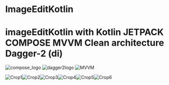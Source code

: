 # ImageEditKotlin
# imageEditKotlin with Kotlin JETPACK COMPOSE MVVM Clean architecture Dagger-2 (di)

![compose_logo](https://github.com/user-attachments/assets/a889d527-3064-447b-90be-8fb8ddaaef7e)
![dagger2logo](https://github.com/user-attachments/assets/fb0db218-3c1a-4986-b3b1-bc2e29d9ce5d)
![MVVM](https://github.com/user-attachments/assets/173f90ec-8d0e-4146-8db1-0bc88023fe3e)


![Crop1](https://github.com/user-attachments/assets/62aca83f-b3b5-4bcf-b8ed-d7532d20f4d7)![Crop2](https://github.com/user-attachments/assets/bd5f9e57-6bb9-4ce0-b643-4fe53e641d27)![Crop3](https://github.com/user-attachments/assets/6dcb67fd-8b09-401e-b08b-9039b9e0ecb7)![Crop4](https://github.com/user-attachments/assets/47aef18a-64e8-4ef7-8827-67e22856c000)![Crop5](https://github.com/user-attachments/assets/002b39f9-89c8-4c80-a5a7-06663cf562b2)![Crop6](https://github.com/user-attachments/assets/2ce10a93-5e89-45b2-bf60-58d79416f0e5)






